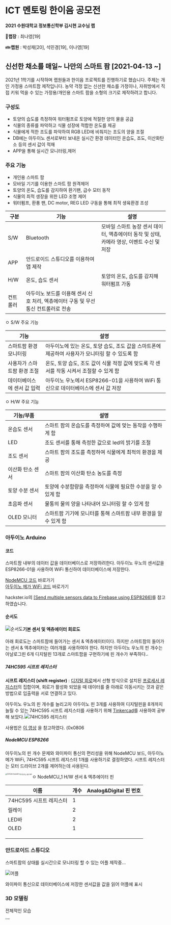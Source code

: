 # ICT 멘토링 한이음 공모전

**2021 수원대학교 정보통신학부 김시현 교수님 랩**

🤱**랩장** : 최나영[19]

👪**랩원** : 박성재[20], 석민경[19], 이나영[19]

## 신선한 채소를 매일~ 나만의 스마트 팜 [2021-04-13 ~]

 2021년 1학기를 시작하며 랩원들과 한이음 프로젝트를 진행하기로 했습니다. 주제는 개인 가정용 스마트팜 제작입니다. 농약 걱정 없는 신선한 채소를 가정이나, 자취방에서 직접 키워 먹을 수 있는 가정용/개인용 스마트 팜을 소형의 크기로 제작하려고 합니다.

### 구성도

- 토양의 습도를 측정하여 워터펌프로 토양에 적절한 양의 물을 공급
- 식물의 종류를 파악하고 식물 성장에 적합한 온도를 제공
- 식물에게 적한 조도를 파악하여 RGB LED에 비춰지는 조도의 양을 조절 
- DB에는 아두이노 센서로부터 보내온 실시간 환경 데이터인 온습도, 조도, 이산화탄소 등의 센서 값이 적재
- APP을 통해 실시간 모니터링,제어

### 주요 기능

- 개인용 스마트 팜
- 모바일 기기를 이용한 스마트 팜 원격제어
- 토양의 온도, 습도를 감지하여 환기팬, 급수 모터 동작
- 식물의 최적 생장을 위한 LED 조명 제어
- 워터펌프, 환풍 팬, DC motor, REG LED 구동을 통해 최적 생육환경 조성

| **구분** | **기능**                                                     | **설명**                                                     |
| -------- | ------------------------------------------------------------ | ------------------------------------------------------------ |
| S/W      | Bluetooth                                                    | 모바일 스마트 농장 센서 데이터, 액츄에이터 동작 및 상태, 카메라 영상, 이벤트 수신 및 저장 |
| APP      | 안드로이드 스튜디오를 이용하여 앱 제작                       |                                                              |
| H/W      | 온도, 습도 센서                                              | 토양의 온도, 습도를 감지해 워터펌프 가동                     |
| 컨트롤러 | 아두이노 보드를 이용해 센서 신호 처리,   엑츄에이터 구동 및 무선통신 컨트롤러로 전송 |                                                              |

 

  ㅇ S/W 주요 기능

| **기능**                     | **설명**                                                     |
| ---------------------------- | ------------------------------------------------------------ |
| 스마트팜 환경 모니터링       | 아두이노에 있는 온도, 토양 습도, 조도  값을 스마트폰에 제공하여 사용자가 모니터링 할 수 있도록 함 |
| 사용자가 스마트팜  환경 조절 | 온도, 토양 습도, 조도 값이 식물 적정  값에 맞도록 각 센서를 작동 시켜서 조절할 수 있게 함 |
| 데이터베이스에 센서 값 입력  | 아두이노 우노에서 ESP8266-01을 사용하여 WiFi 통신으로 데이터베이스에 센서 값 저장 |

 

  ㅇ H/W 주요 기능

| **기능/부품**    | **설명**                                                     |
| ---------------- | ------------------------------------------------------------ |
| 온습도 센서      | 스마트 팜의 온습도를 측정하여 값에 맞는 동작을 수행하게 함   |
| LED              | 조도 센서를 통해 측정한 값으로 led의 밝기를 조절             |
| 조도 센서        | 스마트 팜의 조도를 측정하여 식물에게 최적의 환경을 제공      |
| 이산화 탄소 센서 | 스마트 팜의 이산화 탄소 농도를 측정                          |
| 토양 수분 센서   | 토양에 수분함량을 측정하여 식물에 필요한 수분을 알 수 있게 함 |
| 초음파 센서      | 물통의 물의 양을 나타내어 모니터링 할 수 있게 함             |
| OLED 모니터      | 스마트팜 기기에 모니터를 통해 스마트팜 내부 환경을 알 수 있게 함 |

### 아두이노 Arduino

#### 코드

 스마트팜 내부의 데이터 값을 데이터베이스로 저장하려한다. 아두이노 우노의 센서값을 ESP8266-01을 사용하여 WiFi 통신하여 데이터베이스에 저장한다.

 [NodeMCU 코드](NodeMCU/nodeMCU.ino) 바로가기  
 [아두이노 메가 WiFi 코드](ESP8266/ESP8266.ino) 바로가기

hackster.io의 [[Send multiple sensors data to Firebase using ESP8266]](https://www.hackster.io/pulasthi-nanayakkara/send-multiple-sensors-data-to-firebase-using-esp8266-f2f38b)를 참고하였습니다.

#### 순서도

<img src="https://user-images.githubusercontent.com/88194064/141126657-28742cf9-a55d-471d-9847-498c61e4dfcf.png" alt="순서도" style="float:left; zoom:100%;" />



#### 기본 센서 및 엑츄에이터 회로도

 아래 회로도는 스마트팜에 들어가는 센서 & 엑츄에이터이다. 하지만 스마트팜의 들어가는 센서 & 엑추에이터는 여러개를 사용하여야 한다. 하지만 아두이노 우노의 핀 개수는 아날로그핀 6개 디지털핀 13개로 스마트팜을 구현하기에 핀 개수가 부족하다.<img src="https://user-images.githubusercontent.com/88194064/132123562-54bd586a-bdab-43ac-8cf1-2b41392820c8.jpg" style="zoom:25%;" >



##### 74HC595 시프트 레지스터

 **시프트 레지스터 (shift register)** :  [디지털 회로](https://ko.wikipedia.org/wiki/디지털_회로)에서 선형 방식으로 설치된 [프로세서 레지스터](https://ko.wikipedia.org/wiki/프로세서_레지스터)의 집합이며, 회로가 활성화 되었을 때 데이터를 줄 아래로 이동시키는 것과 같은 방법으로 입출력을 서로 연결하고 있다.

 아두이노 우노의 핀 개수를 늘리고자 아두이노 핀 3개를 사용하여 디지털핀을 8개까지 늘릴 수 있는 74HC595 시프트 레지스터를 사용하기 위해 [Tinkercad](https://www.tinkercad.com/)를 사용하여 공부해 보았다.![74HC595 레지스터](https://user-images.githubusercontent.com/88194064/135709140-29308774-1847-4f1c-8253-161fcff635ac.png)

사용법은 [이 영상](https://www.youtube.com/watch?v=LJrWb9RuHdE) 을 참고하였다. (0x0806

##### NodeMCU ESP8266

 아두이노의 핀 개수 문제와 와이파이 통신의 편리성을 위해 NodeMCU 보드, 아두이노 메가 WiFi, 74HC595 시프트 레지스터 1개를 사용하기로 결정하였다. 시프트 레지스터는 모터 드라이브 2개를 제어하는데 사용된다.

<img src="https://user-images.githubusercontent.com/88194064/140882432-44c77994-556e-4ec0-bc91-de61be04daee.png" alt="ESP8266-NodeMCU" style="float:left; zoom:30%;" /><img src="https://user-images.githubusercontent.com/88194064/140883093-362069fa-eb20-4047-8d75-d221aa73db3c.jpg" alt="아두이노 메가 WiFi" style="float:left; zoom:30%;" />











   ㅇ NodeMCU_1 H/W 센서 & 엑추에이터 핀

| 이름                    | 개수 | Analog&Digital 핀 번호 |
| ----------------------- | ---- | ---------------------- |
| 74HC595 시프트 레지스터 | 1    |                        |
| 릴레이                  | 2    |                        |
| LED바                   | 2    |                        |
| OLED                    | 1    |                        |
|                         |      |                        |
|                         |      |                        |
|                         |      |                        |



### 안드로이드 스튜디오

 스마트팜의 상태를 실시간으로 모니터링 할 수 있는 어플 제작중...

![어플](https://user-images.githubusercontent.com/88194064/132038237-3c9280ab-3bf8-4c52-974f-b8e4689b0f63.jpg)

와이파이 통신으로 데이터베이스에 저장한 센서값을 값을 읽어 어플에 표시



### 3D 모델링

 전체적인 모습

<img src="https://user-images.githubusercontent.com/88194064/132092342-5b88e9db-416a-4cc9-a409-921db8c32cd9.png" alt="모델링" style="zoom:25%; float:left" />























